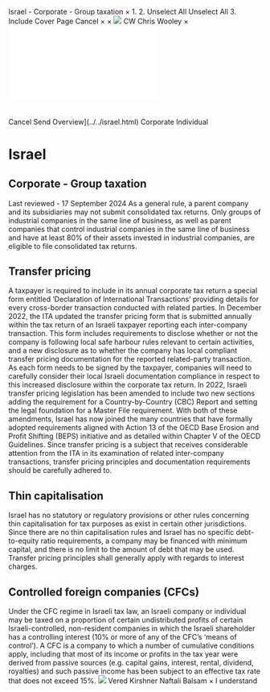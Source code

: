 Israel - Corporate - Group taxation
×
1.
2.
Unselect All
Unselect All
3.
Include Cover Page
Cancel
×
×
![](../../-/media/world-wide-tax-summaries/attachments/global---chris-wooley.ashx%3Frev=ac5e5f3223b34096b1afc2a6009c7320&revision=ac5e5f32-23b3-4096-b1af-c2a6009c7320&hash=859B7ADC84DC2CBEC9760E9E6EE7DE6D0A8BFCDF)
CW
Chris Wooley
×
![](group-taxation.html)
######
Cancel
Send
Overview](../../israel.html)
Corporate
Individual
# Israel
## Corporate - Group taxation
Last reviewed - 17 September 2024
As a general rule, a parent company and its subsidiaries may not submit consolidated tax returns. Only groups of industrial companies in the same line of business, as well as parent companies that control industrial companies in the same line of business and have at least 80% of their assets invested in industrial companies, are eligible to file consolidated tax returns.
## Transfer pricing
A taxpayer is required to include in its annual corporate tax return a special form entitled ‘Declaration of International Transactions’ providing details for every cross-border transaction conducted with related parties. In December 2022, the ITA updated the transfer pricing form that is submitted annually within the tax return of an Israeli taxpayer reporting each inter-company transaction. This form includes requirements to disclose whether or not the company is following local safe harbour rules relevant to certain activities, and a new disclosure as to whether the company has local compliant transfer pricing documentation for the reported related-party transaction.  As each form needs to be signed by the taxpayer, companies will need to carefully consider their local Israeli documentation compliance in respect to this increased disclosure within the corporate tax return.
In 2022, Israeli transfer pricing legislation has been amended to include two new sections adding the requirement for a Country-by-Country (CBC) Report and setting the legal foundation for a Master File requirement. With both of these amendments, Israel has now joined the many countries that have formally adopted requirements aligned with Action 13 of the OECD Base Erosion and Profit Shifting (BEPS) initiative and as detailed within Chapter V of the OECD Guidelines.
Since transfer pricing is a subject that receives considerable attention from the ITA in its examination of related inter-company transactions, transfer pricing principles and documentation requirements should be carefully adhered to.
## Thin capitalisation
Israel has no statutory or regulatory provisions or other rules concerning thin capitalisation for tax purposes as exist in certain other jurisdictions. Since there are no thin capitalisation rules and Israel has no specific debt-to-equity ratio requirements, a company may be financed with minimum capital, and there is no limit to the amount of debt that may be used. Transfer pricing principles shall generally apply with regards to interest charges.
## Controlled foreign companies (CFCs)
Under the CFC regime in Israeli tax law, an Israeli company or individual may be taxed on a proportion of certain undistributed profits of certain Israeli-controlled, non-resident companies in which the Israeli shareholder has a controlling interest (10% or more of any of the CFC’s ‘means of control’). A CFC is a company to which a number of cumulative conditions apply, including that most of its income or profits in the tax year were derived from passive sources (e.g. capital gains, interest, rental, dividend, royalties) and such passive income has been subject to an effective tax rate that does not exceed 15%.
![](../../-/media/world-wide-tax-summaries/attachments/israel---vered_kirshner.ashx%3Frev=2fde9ae84e5a47b8a190e22d9bce9b43&revision=2fde9ae8-4e5a-47b8-a190-e22d9bce9b43&hash=3131FA2D5181FE54770AE6EE88F0AA9E8EFC7F3D)
Vered Kirshner
Naftali Balsam
×
I understand